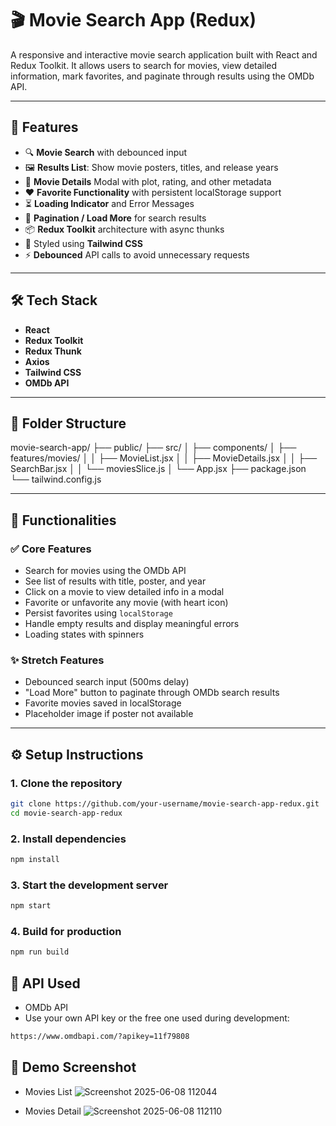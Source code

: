 # 🎬 Movie Search App (Redux)

A responsive and interactive movie search application built with React and Redux Toolkit. It allows users to search for movies, view detailed information, mark favorites, and paginate through results using the OMDb API.

---

## 🚀 Features

- 🔍 **Movie Search** with debounced input
- 🖼️ **Results List**: Show movie posters, titles, and release years
- 📃 **Movie Details** Modal with plot, rating, and other metadata
- ❤️ **Favorite Functionality** with persistent localStorage support
- ⏳ **Loading Indicator** and Error Messages
- 📄 **Pagination / Load More** for search results
- 📦 **Redux Toolkit** architecture with async thunks
- 💅 Styled using **Tailwind CSS**
- ⚡ **Debounced** API calls to avoid unnecessary requests

---

## 🛠️ Tech Stack

- **React**
- **Redux Toolkit**
- **Redux Thunk**
- **Axios**
- **Tailwind CSS**
- **OMDb API**

---

## 🧱 Folder Structure

movie-search-app/
├── public/
├── src/
│   ├── components/
│   ├── features/movies/
│   │   ├── MovieList.jsx
│   │   ├── MovieDetails.jsx
│   │   ├── SearchBar.jsx
│   │   └── moviesSlice.js
│   └── App.jsx
├── package.json
└── tailwind.config.js


---

## 🧪 Functionalities

### ✅ Core Features

- Search for movies using the OMDb API
- See list of results with title, poster, and year
- Click on a movie to view detailed info in a modal
- Favorite or unfavorite any movie (with heart icon)
- Persist favorites using `localStorage`
- Handle empty results and display meaningful errors
- Loading states with spinners

### ✨ Stretch Features

- Debounced search input (500ms delay)
- "Load More" button to paginate through OMDb search results
- Favorite movies saved in localStorage
- Placeholder image if poster not available

---

## ⚙️ Setup Instructions

### 1. Clone the repository

```bash
git clone https://github.com/your-username/movie-search-app-redux.git
cd movie-search-app-redux
```
### 2. Install dependencies
```bash
npm install
```
### 3. Start the development server

```bash
npm start
```

### 4. Build for production
```bash
npm run build
```

## 🔐 API Used
- OMDb API
- Use your own API key or the free one used during development:
```bash
https://www.omdbapi.com/?apikey=11f79808
```

## 📸 Demo Screenshot
- Movies List
![Screenshot 2025-06-08 112044](https://github.com/user-attachments/assets/58c27b45-1581-4181-98aa-28a5c2ac9568)

- Movies Detail
![Screenshot 2025-06-08 112110](https://github.com/user-attachments/assets/7e51c58a-9951-41f5-b1ef-12cc1075d817)

